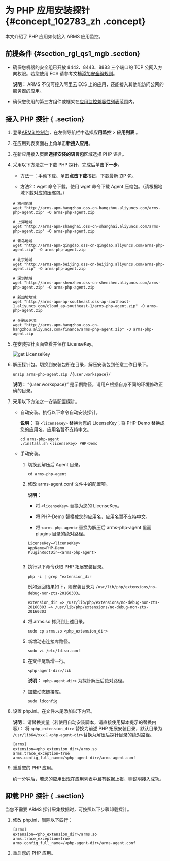 # 为 PHP 应用安装探针 {#concept_102783_zh .concept}

本文介绍了 PHP 应用如何接入 ARMS 应用监控。

## 前提条件 {#section_rgl_qs1_mgb .section}

-   确保您机器的安全组已开放 8442、8443、8883 三个端口的 TCP 公网入方向权限。若您使用 ECS 请参考文档[添加安全组规则](../../../../../intl.zh-CN/安全/安全组/添加安全组规则.md#)。

    **说明：** ARMS 不仅可接入阿里云 ECS 上的应用，还能接入其他能访问公网的服务器的应用。

-   确保您使用的第三方组件或框架在[应用监控兼容性列表](intl.zh-CN/.md#)范围内。


## 接入 PHP 探针 { .section}

1.  登录[ARMS 控制台](https://arms-intl.console.aliyun.com/#/home)，在左侧导航栏中选择**应用监控** \> **应用列表** 。
2.  在应用列表页面右上角单击**新接入应用**。

3.  在新应用接入页面**选择安装的语言包**区域选择 PHP 语言。

4.  采用以下方法之一下载 PHP 探针，完成后单击**下一步**。

    -   方法一：手动下载。单击**点击下载**按钮，下载最新 ZIP 包。

    -   方法2：wget 命令下载。使用 wget 命令下载 Agent 压缩包。（请根据地域下载对应的压缩包。）

    ```
    # 杭州地域
    wget "http://arms-apm-hangzhou.oss-cn-hangzhou.aliyuncs.com/arms-php-agent.zip" -O arms-php-agent.zip
    
    # 上海地域
    wget "http://arms-apm-shanghai.oss-cn-shanghai.aliyuncs.com/arms-php-agent.zip" -O arms-php-agent.zip
    
    # 青岛地域
    wget "http://arms-apm-qingdao.oss-cn-qingdao.aliyuncs.com/arms-php-agent.zip" -O arms-php-agent.zip
    
    # 北京地域
    wget "http://arms-apm-beijing.oss-cn-beijing.aliyuncs.com/arms-php-agent.zip" -O arms-php-agent.zip
    
    # 深圳地域
    wget "http://arms-apm-shenzhen.oss-cn-shenzhen.aliyuncs.com/arms-php-agent.zip" -O arms-php-agent.zip
    
    # 新加坡地域
    wget "http://arms-apm-ap-southeast.oss-ap-southeast-1.aliyuncs.com/cloud_ap-southeast-1/arms-php-agent.zip" -O arms-php-agent.zip
    
    # 金融云环境
    wget "http://arms-apm-hangzhou.oss-cn-hangzhou.aliyuncs.com/finance/arms-php-agent.zip" -O arms-php-agent.zip
    
    ```

5.  在安装探针页面查看并保存 LicenseKey。

    ![get LicenseKey](http://static-aliyun-doc.oss-cn-hangzhou.aliyuncs.com/assets/img/152237/155469274143126_zh-CN.png)

6.  解压探针包。切换到安装包所在目录，解压安装包到任意工作目录下。

    ```
    unzip arms-php-agent.zip /{user.workspace}/
    
    ```

    **说明：** “\{user.workspace\}” 是示例路径，请用户根据自身不同的环境修改正确的目录。

7.  采用以下方法之一安装配置探针。

    -   自动安装。执行以下命令自动安装探针。

        **说明：** 将 `<licenseKey>` 替换为您的 LicenseKey；将 PHP-Demo 替换成您的应用名，应用名暂不支持中文。

        ```
        cd arms-php-agent 
        ./install.sh <licenseKey> PHP-Demo
        
        ```

    -   手动安装。

        1.  切换到解压后 Agent 目录。

            ```
            cd arms-php-agent
            
            ```

        2.  修改 arms-agent.conf 文件中的配置项。

            **说明：** 

            -   将 `<licenseKey>` 替换为您的 LicenseKey。
            -   将 PHP-Demo 替换成您的应用名，应用名暂不支持中文。

            -   将 `<arms-php-agent>` 替换为解压后 arms-php-agent 里面 plugins 目录的绝对路径。

            ```
            LicenseKey=<licenseKey>
            AppName=PHP-Demo
            PluginRootDir=<arms-php-agent>
            
            
            ```

        3.  执行以下命令获取 PHP 拓展安装目录。

            ```
            php -i | grep ^extension_dir
            
            ```

            例如返回结果如下，则安装目录为 `/usr/lib/php/extensions/no-debug-non-zts-20160303`。

            ```
            extension_dir => /usr/lib/php/extensions/no-debug-non-zts-20160303 => /usr/lib/php/extensions/no-debug-non-zts-20160303
            
            ```

        4.  将 arms.so 拷贝到上述目录。

            ```
            sudo cp arms.so <php_extension_dir>
            
            ```

        5.  新增动态连接库路径。

            ```
            sudo vi /etc/ld.so.conf
            
            ```

        6.  在文件尾新增一行。

            ```
            <php-agent-dir>/lib
            
            ```

            **说明：** `<php-agent-dir>` 为探针解压后绝对路径。

        7.  加载动态链接库。

            ```
            sudo ldconfig 
            
            ```

8.  设置 php.ini。在文件末尾添加以下内容。

    **说明：** 请替换变量（若使用自动安装脚本，请直接使用脚本提示的替换内容）： 将 `<php_extension_dir>` 替换为前述 PHP 拓展安装目录，默认目录为 `/usr/lib64/xxx`；`<php-agent-dir>`替换为解压后探针目录的绝对路径。

    ```
    [arms]
    extension=<php_extension_dir>/arms.so
    arms.trace_exception=true
    arms.config_full_name=/<php-agent-dir>/arms-agent.conf
    
    ```

9.  重启您的 PHP 应用。

    约一分钟后，若您的应用出现在应用列表中且有数据上报，则说明接入成功。


## 卸载 PHP 探针 { .section}

当您不需要 ARMS 探针采集数据时，可按照以下步骤卸载探针。

1.  修改 php.ini，删除以下四行：

    ```
    [arms] 
    extension=<php_extension_dir>/arms.so
    arms.trace_exception=true
    arms.config_full_name=/<php-agent-dir>/arms-agent.conf
    
    ```

2.  重启您的 PHP 应用。


